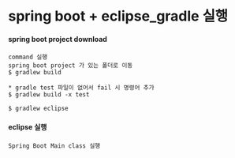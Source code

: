 spring boot + eclipse_gradle 실행
=================================

#### spring boot project download

```
command 실행
spring boot project 가 있는 폴더로 이동
$ gradlew build

* gradle test 파일이 없어서 fail 시 명령어 추가
$ gradlew build -x test

$ gradlew eclipse
```

#### eclipse 실행

```
Spring Boot Main class 실행
```
